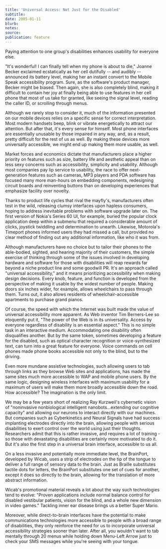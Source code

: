```yaml
---
title: 'Universal Access: Not Just for the Disabled'
subtitle:
date: 2005-01-11
blurb:
notes:
source:
publication: feature
---
```


Paying attention to one group's disabilities enhances usability for everyone else.

"It's wonderful! I can finally tell when my phone is about to die," Joanne Becker exclaimed ecstatically as her cell dutifully -- and audibly -- announced its battery level, making her an instant convert to the Mobile Speak accessibility program. Sure, as the software's product manager, Becker might be biased. Then again, she is also completely blind, making it difficult to contain her joy at finally being able to use features in her cell phone that most of us take for granted, like seeing the signal level, reading the caller ID, or scrolling through menus.

Although we rarely stop to consider it, much of the information presented on our mobile devices relies on a specific sense for correct interpretation. Most modern handsets beep, blink or vibrate energetically to attract our attention. But after that, it's every sense for himself. Most phone interfaces are essentially unusable by those impaired in any way, and, as a result, pretty difficult for the rest of us as well. By making these devices more universally accessible, we might end up making them more usable, as well.

Market forces and economics dictate that manufacturers place a higher priority on features such as size, battery life and aesthetic appeal than on less sexy concerns such as accessibility, simplicity and usability. Although most companies pay lip service to usability, the race to offer next-generation features such as cameras, MP3 players and PDA software has focused many more man-hours on embedding components, redesigning circuit boards and reinventing buttons than on developing experiences that emphasize facility over novelty.

Thanks to product life cycles that rival the mayfly's, manufacturers often test in the wild, releasing clumsy interfaces upon hapless consumers, hoping to address inevitable problems with software upgrade later on. The first version of Nokia's Series 60 UI, for example, buried the popular clock application deep within a submenu that required a considerable amount of clicks, joystick twiddling and determination to unearth. Likewise, Motorola's Timeport phones informed users they had missed a call, but provided no clear method of finding out any additional information, like who it was from.

Although manufacturers have no choice but to tailor their phones to the able-bodied, sighted, and hearing majority of their customers, the simple exercise of thinking through some of the issues involved in developing hardware and software for those with disabilities will reap rewards far beyond a niche product line and some goodwill PR. It's an approach called "universal accessibility," and it means prioritizing accessibility when making design decisions. Every knob, feature, and function is developed from the perspective of making it usable by the widest number of people. Making doors six inches wider, for example, allows wheelchairs to pass through them. Turns out, it also allows residents of wheelchair-accessible apartments to purchase grand pianos.

Of course, the speed with which the Internet was built made the value of universal accessibility more apparent. As Web inventor Tim Berners-Lee so eloquently put it, "The power of the Web is in its universality. Access by everyone regardless of disability is an essential aspect." This is no simple task in an interactive medium. Accommodating one disability often disqualifies another. But by the same token, sometimes developing a feature for the disabled, such as optical character recognition or voice-synthesized text, can turn into a great feature for everyone. Voice commands on cell phones made phone books accessible not only to the blind, but to the driving.

Even more mundane assistive technologies, such allowing users to tab through links as they browse Web sites and applications, has made the same sites much more accessible to WAP and mobile phone users. By the same logic, designing wireless interfaces with maximum usability for a maximum of users will make them more broadly accessible down the road. How accessible? The imagination is the only limit.

We may be a few years short of realizing Ray Kurzweil's cybernetic vision of "noninvasive nonbiological intelligent nanobots...extending our cognitive capacity" and allowing our neurons to interact directly with our machines. But companies such as Cyberkinetics and Neural Signals have had success implanting electrodes directly into the brain, allowing people with serious disabilities to exert control over the world using just their thoughts. Researchers admit that this is rather invasive, and requires a lot of training - so those with devastating disabilities are certainly more motivated to do it. But it's also the first step in a universal brain interface, accessible to us all.

On a less invasive and potentially more immediate level, the BrainPort, developed by Wicab, uses a strip of electrodes on the tip of the tongue to deliver a full range of sensory data to the brain. Just as Braille substitutes tactile dots for letters, the BrainPort substitutes one set of cues for another, except it does so directly to the brain, allowing for the translation of more abstract information.

Wicab's promotional material reveals a lot about the way such technologies tend to evolve: "Proven applications include normal balance control for disabled vestibular patients, vision for the blind, and a whole new dimension in video games." Tackling inner ear disease brings us a better Super Mario.

Moreover, while direct-to-brain interfaces have the potential to make communications technologies more accessible to people with a broad range of disabilities, they only reinforce the need for us to incorporate universal accessibility strategies sooner than later. After all, you wouldn't want to tab mentally through 20 menus while holding down Menu-Left Arrow just to check your SMS messages while you're seeing with your tongue.
